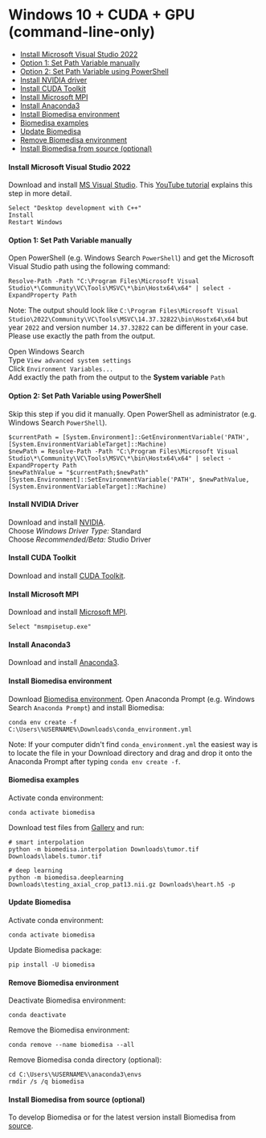 # Windows 10 + CUDA + GPU (command-line-only)

- [Install Microsoft Visual Studio 2022](#install-microsoft-visual-studio-2022)
- [Option 1: Set Path Variable manually](#option-1-set-path-variable-manually)
- [Option 2: Set Path Variable using PowerShell](#option-2-set-path-variable-using-powershell)
- [Install NVIDIA driver](#install-nvidia-driver)
- [Install CUDA Toolkit](#install-cuda-toolkit)
- [Install Microsoft MPI](#install-microsoft-mpi)
- [Install Anaconda3](#install-anaconda3)
- [Install Biomedisa environment](#install-biomedisa-environment)
- [Biomedisa examples](#biomedisa-examples)
- [Update Biomedisa](#update-biomedisa)
- [Remove Biomedisa environment](#remove-biomedisa-environment)
- [Install Biomedisa from source (optional)](#install-biomedisa-from-source-optional)

#### Install Microsoft Visual Studio 2022
Download and install [MS Visual Studio](https://visualstudio.microsoft.com/de/thank-you-downloading-visual-studio/?sku=Community&channel=Release&version=VS2022&source=VSLandingPage&passive=false&cid=2030). This [YouTube tutorial](https://www.youtube.com/watch?v=Ia4cMBDJXrI) explains this step in more detail.
```
Select "Desktop development with C++"
Install
Restart Windows
```

#### Option 1: Set Path Variable manually
Open PowerShell (e.g. Windows Search `PowerShell`) and get the Microsoft Visual Studio path using the following command:
```
Resolve-Path -Path "C:\Program Files\Microsoft Visual Studio\*\Community\VC\Tools\MSVC\*\bin\Hostx64\x64" | select -ExpandProperty Path
```
Note: The output should look like `C:\Program Files\Microsoft Visual Studio\2022\Community\VC\Tools\MSVC\14.37.32822\bin\Hostx64\x64` but year `2022` and version number `14.37.32822` can be different in your case. Please use exactly the path from the output.

Open Windows Search  
Type `View advanced system settings`  
Click `Environment Variables...`  
Add exactly the path from the output to the **System variable** `Path`

#### Option 2: Set Path Variable using PowerShell
Skip this step if you did it manually.
Open PowerShell as administrator (e.g. Windows Search `PowerShell`).
```
$currentPath = [System.Environment]::GetEnvironmentVariable('PATH', [System.EnvironmentVariableTarget]::Machine)
$newPath = Resolve-Path -Path "C:\Program Files\Microsoft Visual Studio\*\Community\VC\Tools\MSVC\*\bin\Hostx64\x64" | select -ExpandProperty Path
$newPathValue = "$currentPath;$newPath"
[System.Environment]::SetEnvironmentVariable('PATH', $newPathValue, [System.EnvironmentVariableTarget]::Machine)
```

#### Install NVIDIA Driver
Download and install [NVIDIA](https://www.nvidia.com/Download/Find.aspx?lang=en-us).  
Choose *Windows Driver Type:* Standard  
Choose *Recommended/Beta:* Studio Driver

#### Install CUDA Toolkit
Download and install [CUDA Toolkit](https://developer.nvidia.com/cuda-downloads).

#### Install Microsoft MPI
Download and install [Microsoft MPI](https://www.microsoft.com/en-us/download/details.aspx?id=57467).
```
Select "msmpisetup.exe"
```

#### Install Anaconda3
Download and install [Anaconda3](https://www.anaconda.com/products/individual#windows).

#### Install Biomedisa environment
Download [Biomedisa environment](https://biomedisa.info/media/conda_environment.yml).
Open Anaconda Prompt (e.g. Windows Search `Anaconda Prompt`) and install Biomedisa:
```
conda env create -f C:\Users\%USERNAME%\Downloads\conda_environment.yml
```
Note: If your computer didn't find `conda_environment.yml` the easiest way is to locate the file in your Download directory and drag and drop it onto the Anaconda Prompt after typing `conda env create -f`.

#### Biomedisa examples
Activate conda environment:
```
conda activate biomedisa
```
Download test files from [Gallery](https://biomedisa.info/gallery/) and run:
```
# smart interpolation
python -m biomedisa.interpolation Downloads\tumor.tif Downloads\labels.tumor.tif

# deep learning
python -m biomedisa.deeplearning Downloads\testing_axial_crop_pat13.nii.gz Downloads\heart.h5 -p
```

#### Update Biomedisa
Activate conda environment:
```
conda activate biomedisa
```
Update Biomedisa package:
```
pip install -U biomedisa
```

#### Remove Biomedisa environment
Deactivate Biomedisa environment:
```
conda deactivate
```
Remove the Biomedisa environment:
```
conda remove --name biomedisa --all
```
Remove Biomedisa conda directory (optional):
```
cd C:\Users\%USERNAME%\anaconda3\envs
rmdir /s /q biomedisa
```

#### Install Biomedisa from source (optional)
To develop Biomedisa or for the latest version install Biomedisa from [source](https://github.com/biomedisa/biomedisa/blob/master/README/installation_from_source.md).
